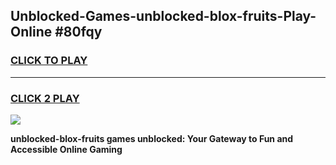 
## Unblocked-Games-unblocked-blox-fruits-Play-Online #80fqy
<h3>
<a href="https://news.freeplayer.one?title=unblocked-blox-fruits&ref=3">CLICK TO PLAY</a></h3>
<hr>

<h3>
<a href="https://news.freeplayer.one?title=unblocked-blox-fruits&ref=3">CLICK 2 PLAY</a>
  
</h3>

<a href="https://news.freeplayer.one?title=unblocked-blox-fruits&ref=3"><img src="https://clearcache.store/games.png"></a>


**unblocked-blox-fruits games unblocked: Your Gateway to Fun and Accessible Online Gaming**
